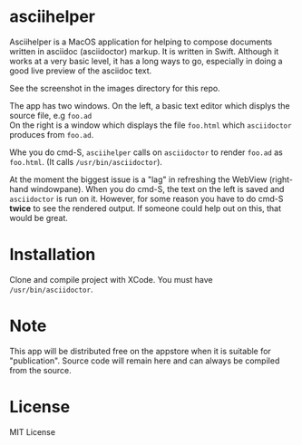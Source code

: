 asciihelper
===========

Asciihelper is a MacOS application for helping to compose 
documents written in asciidoc (asciidoctor) markup.
It is written in Swift. Although it works at a very basic
level, it has a long ways to go, especially in 
doing a good live preview of the asciidoc text.

See the screenshot in the images directory for this repo.

The app has two windows.  On the left, a basic text
editor which displys the source file, e.g `foo.ad`  
On the right is a window which displays the file
`foo.html` which `asciidoctor` produces from `foo.ad`.

Whe you do cmd-S, `asciihelper` calls on `asciidoctor`
to render `foo.ad` as `foo.html`.  (It calls
`/usr/bin/asciidoctor`).

At the moment the biggest issue is a "lag" in refreshing
the WebView (right-hand windowpane).  When you do cmd-S,
the text on the left is saved and `asciidoctor` is run 
on it.  However, for some reason you have to do cmd-S
**twice** to see the rendered output.  If someone
could help out on this, that would be great.

Installation
============

Clone and compile project with XCode. You must have `/usr/bin/asciidoctor`.

Note
====

This app will be distributed free on the appstore
when it is suitable for "publication".  Source
code will remain here and can always be compiled
from the source.


License
=======

MIT License
